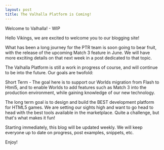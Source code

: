 ```yaml
---
layout: post
title: The Valhalla Platform is Coming!
---
```


Welcome to Valhalla! - WIP

Hello Vikings, we are excited to welcome you to our blogging site!

What has been a long journey for the PTR team is soon going to bear fruit, with the release of the upcoming Match 3 feature in June. We will have more exciting details on that next week in a post dedicated to that topic.

The Valhalla Platform is still a work in progress of course, and will continue to be into the future. Our goals are twofold:

Short Term - The goal here is to support our Worlds migration from Flash to Html5, and to enable Worlds to add features such as Match 3 into the production environment, while gaining knowledge of our new technology.

The long term goal is to design and build the BEST development platform for HTML5 games. We are setting our sights high and want to go head to head with the best tools available in the marketplace. Quite a challenge, but that's what makes it fun! 
   
Starting immediately, this blog will be updated weekly. We will keep everyone up to date on progress, post examples, snippets, etc. 
   
Enjoy!
